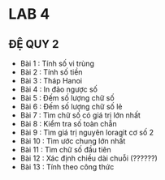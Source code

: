 # LAB 4
## ĐỆ QUY 2

- Bài 1 : Tính số vi trùng
- Bài 2 : Tính số tiền
- Bài 3 : Tháp Hanoi
- Bài 4 : In đảo ngược số
- Bài 5 : Đếm số lượng chữ số
- Bài 6 : Đếm số lượng chữ số lẻ
- Bài 7 : Tìm chữ số có giá trị lớn nhất
- Bài 8 : Kiểm tra số toàn chẵn
- Bài 9 : Tìm giá trị nguyên loragit cơ số 2
- Bài 10 : Tìm ước chung lớn nhất
- Bài 11 : Tìm chữ số đầu tiên
- Bài 12 : Xác định chiều dài chuỗi (??????)
- Bài 13 : Tính theo công thức